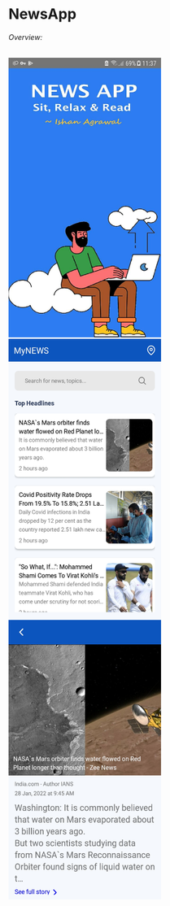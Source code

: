 # NewsApp

###### Overview:

<p align="left">
<img src="/1.jpeg" width="300" height="550"/>
<img src="/2.jpeg" width="300" height="550"/>
<img src="/3.jpeg" width="300" height="550"/>
</p>
